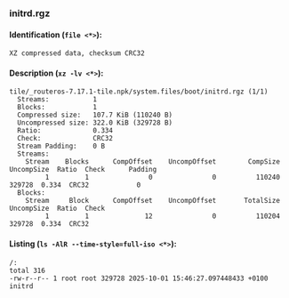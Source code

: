 ### initrd.rgz
#### Identification (`file <*>`):
```
XZ compressed data, checksum CRC32
```
#### Description (`xz -lv <*>`):
```
tile/_routeros-7.17.1-tile.npk/system.files/boot/initrd.rgz (1/1)
  Streams:           1
  Blocks:            1
  Compressed size:   107.7 KiB (110240 B)
  Uncompressed size: 322.0 KiB (329728 B)
  Ratio:             0.334
  Check:             CRC32
  Stream Padding:    0 B
  Streams:
    Stream    Blocks      CompOffset    UncompOffset        CompSize      UncompSize  Ratio  Check      Padding
         1         1               0               0          110240          329728  0.334  CRC32            0
  Blocks:
    Stream     Block      CompOffset    UncompOffset       TotalSize      UncompSize  Ratio  Check
         1         1              12               0          110204          329728  0.334  CRC32
```
#### Listing (`ls -AlR --time-style=full-iso <*>`):
```
/:
total 316
-rw-r--r-- 1 root root 329728 2025-10-01 15:46:27.097448433 +0100 initrd
```

